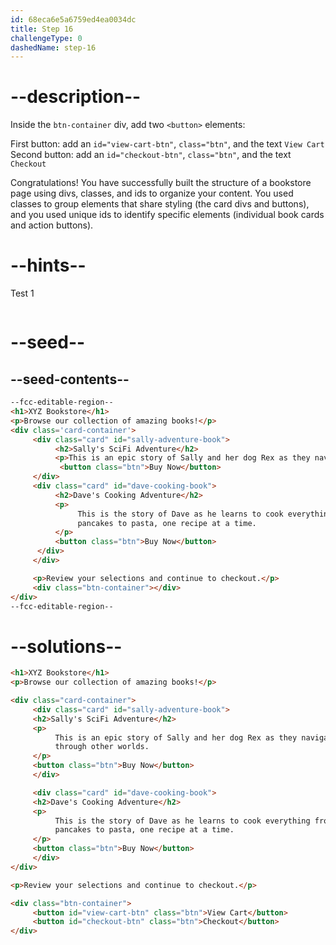 ```yaml
---
id: 68eca6e5a6759ed4ea0034dc
title: Step 16
challengeType: 0
dashedName: step-16
---
```


# --description--

Inside the `btn-container` div, add two `<button>` elements:

First button: add an `id="view-cart-btn"`, `class="btn"`, and the text `View Cart`
Second button: add an `id="checkout-btn"`, `class="btn"`, and the text `Checkout`

Congratulations! You have successfully built the structure of a bookstore page using divs, classes, and ids to organize your content. You used classes to group elements that share styling (the card divs and buttons), and you used unique ids to identify specific elements (individual book cards and action buttons).

# --hints--

Test 1

```js

```

# --seed--

## --seed-contents--

```html
--fcc-editable-region--
<h1>XYZ Bookstore</h1>
<p>Browse our collection of amazing books!</p>
<div class='card-container'>
     <div class="card" id="sally-adventure-book">
          <h2>Sally's SciFi Adventure</h2>
          <p>This is an epic story of Sally and her dog Rex as they navigate through other worlds.</p>
           <button class="btn">Buy Now</button>
     </div>
     <div class="card" id="dave-cooking-book">
          <h2>Dave's Cooking Adventure</h2>
          <p>
               This is the story of Dave as he learns to cook everything from
               pancakes to pasta, one recipe at a time.
          </p>
          <button class="btn">Buy Now</button>
      </div>
     </div>

     <p>Review your selections and continue to checkout.</p>
     <div class="btn-container"></div>
</div>
--fcc-editable-region--
```

# --solutions--

```html
<h1>XYZ Bookstore</h1>
<p>Browse our collection of amazing books!</p>

<div class="card-container">
     <div class="card" id="sally-adventure-book">
     <h2>Sally's SciFi Adventure</h2>
     <p>
          This is an epic story of Sally and her dog Rex as they navigate
          through other worlds.
     </p>
     <button class="btn">Buy Now</button>
     </div>

     <div class="card" id="dave-cooking-book">
     <h2>Dave's Cooking Adventure</h2>
     <p>
          This is the story of Dave as he learns to cook everything from
          pancakes to pasta, one recipe at a time.
     </p>
     <button class="btn">Buy Now</button>
     </div>
</div>

<p>Review your selections and continue to checkout.</p>

<div class="btn-container">
     <button id="view-cart-btn" class="btn">View Cart</button>
     <button id="checkout-btn" class="btn">Checkout</button>
</div>
```
